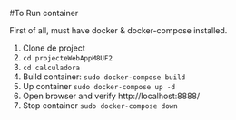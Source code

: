 #To Run container

First of all, must have docker & docker-compose installed.  

1. Clone de project
2. `cd projecteWebAppM8UF2`
3. `cd calculadora`
4. Build container: `sudo docker-compose build`
5. Up container `sudo docker-compose up -d`
6. Open browser and verify http://localhost:8888/
7. Stop container `sudo docker-compose down`

